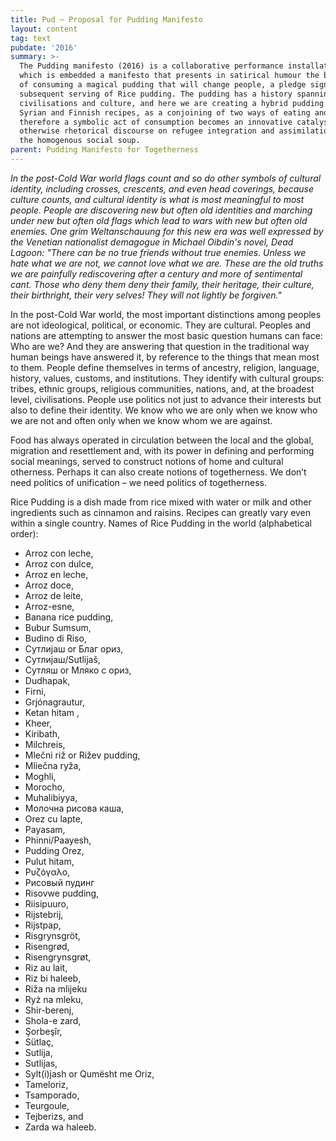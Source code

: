 ```yaml
---
title: Pud ~ Proposal for Pudding Manifesto
layout: content
tag: text
pubdate: '2016'
summary: >-
  The Pudding manifesto (2016) is a collaborative performance installation in
  which is embedded a manifesto that presents in satirical humour the benefits
  of consuming a magical pudding that will change people, a pledge signing and a
  subsequent serving of Rice pudding. The pudding has a history spanning several
  civilisations and culture, and here we are creating a hybrid pudding based on
  Syrian and Finnish recipes, as a conjoining of two ways of eating and
  therefore a symbolic act of consumption becomes an innovative catalyst for the
  otherwise rhetorical discourse on refugee integration and assimilation into
  the homogenous social soup.
parent: Pudding Manifesto for Togetherness
---
```

_In the post-Cold War world flags count and so do other symbols of cultural identity, including crosses, crescents, and even head coverings, because culture counts, and cultural identity is what is most meaningful to most people. People are discovering new but often old identities and marching under new but often old flags which lead to wars with new but often old enemies. One grim Weltanschauung for this new era was well expressed by the Venetian nationalist demagogue in Michael Oibdin's novel, Dead Lagoon: "There can be no true friends without true enemies. Unless we hate what we are not, we cannot love what we are. These are the old truths we are painfully rediscovering after a century and more of sentimental cant. Those who deny them deny their family, their heritage, their culture, their birthright, their very selves! They will not lightly be forgiven."_

In the post-Cold War world, the most important distinctions among peoples are not ideological, political, or economic. They are cultural. Peoples and nations are attempting to answer the most basic question humans can face: Who are we? And they are answering that question in the traditional way human beings have answered it, by reference to the things that mean most to them. People define themselves in terms of ancestry, religion, language, history, values, customs, and institutions. They identify with cultural groups: tribes, ethnic groups, religious communities, nations, and, at the broadest level, civilisations. People use politics not just to advance their interests but also to define their identity. We know who we are only when we know who we are not and often only when we know whom we are against.

Food has always operated in circulation between the local and the global, migration and resettlement and, with its power in defining and performing social meanings, served to construct notions of home and cultural otherness. Perhaps it can also create notions of togetherness. We don’t need politics of unification – we need politics of togetherness.

Rice Pudding is a dish made from rice mixed with water or milk and other ingredients such as cinnamon and raisins. Recipes can greatly vary even within a single country. Names of Rice Pudding in the world (alphabetical order):

* Arroz con leche,
* Arroz con dulce,
* Arroz en leche,
* Arroz doce,
* Arroz de leite,
* Arroz-esne,
* Banana rice pudding,
* Bubur Sumsum,
* Budino di Riso,
* Сутлијаш or Благ ориз,
* Сутлијаш/Sutlijaš,
* Сутляш or Мляко с ориз,
* Dudhapak,
* Firni,
* Grjónagrautur,
* Ketan hitam ,
* Kheer,
* Kiribath,
* Milchreis,
* Mlečni riž or Rižev pudding,
* Mliečna ryža,
* Moghli,
* Morocho,
* Muhalibiyya,
* Молочна рисова каша,
* Orez cu lapte,
* Payasam,
* Phinni/Paayesh,
* Pudding Orez,
* Pulut hitam,
* Ρυζόγαλο,
* Рисовый пудинг
* Risovwe pudding,
* Riisipuuro,
* Rijstebrij,
* Rijstpap,
* Risgrynsgröt,
* Risengrød,
* Risengrynsgrøt,
* Riz au lait,
* Riz bi haleeb,
* Riža na mlijeku
* Ryż na mleku,
* Shir-berenj,
* Shola-e zard,
* Şorbeşîr,
* Sütlaç,
* Sutlija,
* Sutlijas,
* Sylt(i)jash or Qumësht me Oriz,
* Tameloriz,
* Tsamporado,
* Teurgoule,
* Tejberizs, and
* Zarda wa haleeb.
